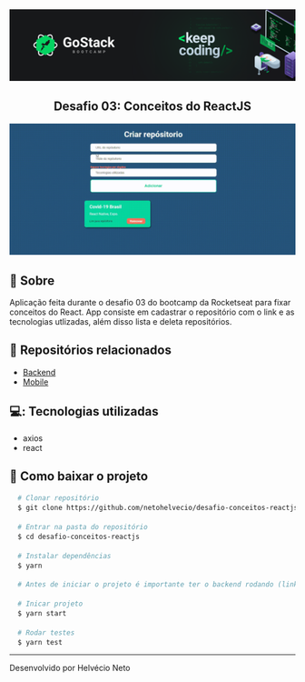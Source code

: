 <div align="center">
  <img src="./public/gostack.png">

  ## Desafio 03: Conceitos do ReactJS
</div>


<div align="center">
  <img src="./public/demo.gif">
</div>

## 🔖 Sobre

Aplicação feita durante o desafio 03 do bootcamp da Rocketseat para fixar conceitos do React. App consiste em cadastrar o repositório com o link e as tecnologias utlizadas, além disso lista e deleta repositórios.

## 📁 Repositórios relacionados
- [Backend](https://github.com/netohelvecio/desafio-conceitos-nodejs)
- [Mobile](https://github.com/netohelvecio/desafio-conceitos-react-native)

## 💻: Tecnologias utilizadas

- axios
- react

## 📂 Como baixar o projeto

```bash
  # Clonar repositório
  $ git clone https://github.com/netohelvecio/desafio-conceitos-reactjs

  # Entrar na pasta do repositório
  $ cd desafio-conceitos-reactjs

  # Instalar dependências
  $ yarn

  # Antes de iniciar o projeto é importante ter o backend rodando (link do repósitorio acima).

  # Inicar projeto
  $ yarn start

  # Rodar testes
  $ yarn test
```

---

Desenvolvido por Helvécio Neto
